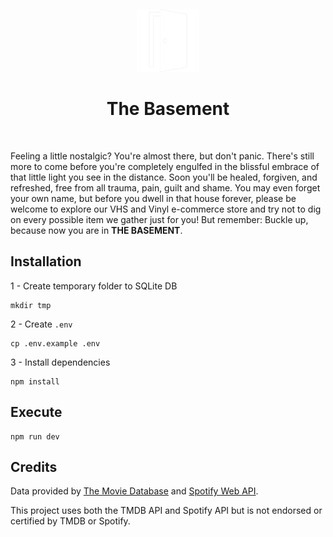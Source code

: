 <br><p align="center">
<img height="100px" src="TheBasement/resources/images/porta branca.png" />
</p>

<h1 align="center">The Basement</h1>
<br>

Feeling a little nostalgic? You're almost there, but don't panic. There's still more to come before you're completely engulfed in the blissful embrace of that little light you see in the distance. Soon you'll be healed, forgiven, and refreshed, free from all trauma, pain, guilt and shame. You may even forget your own name, but before you dwell in that house forever, please be welcome to explore our VHS and Vinyl e-commerce store and try not to dig on every possible item we gather just for you! But remember: Buckle up, because now you are in **THE BASEMENT**.

## Installation

1 - Create temporary folder to SQLite DB
```console
mkdir tmp
```

2 - Create ``.env``
```console
cp .env.example .env
```

3 - Install dependencies
```console
npm install
```

## Execute
```console
npm run dev
```

## Credits

Data provided by [The Movie Database](https://www.themoviedb.org) and [Spotify Web API](https://developer.spotify.com/documentation/web-api).

This project uses both the TMDB API and Spotify API but is not endorsed or certified by TMDB or Spotify.
